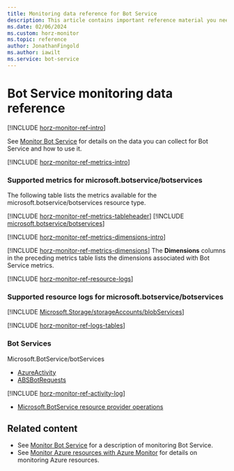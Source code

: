 ```yaml
---
title: Monitoring data reference for Bot Service
description: This article contains important reference material you need when you monitor Bot Service.
ms.date: 02/06/2024
ms.custom: horz-monitor
ms.topic: reference
author: JonathanFingold
ms.author: iawilt
ms.service: bot-service
---
```


<!-- 
IMPORTANT 
To make this template easier to use, first:
1. Search and replace Bot Service with the official name of your service.
2. Search and replace bot-service with the service name to use in GitHub filenames.-->

<!-- VERSION 3.0 2024_01_01
For background about this template, see https://review.learn.microsoft.com/en-us/help/contribute/contribute-monitoring?branch=main -->

<!-- Most services can use the following sections unchanged. All headings are required unless otherwise noted.
The sections use #included text you don't have to maintain, which changes when Azure Monitor functionality changes. Add info into the designated service-specific places if necessary. Remove #includes or template content that aren't relevant to your service.

At a minimum your service should have the following two articles:

1. The primary monitoring article (based on the template monitor-service-template.md)
   - Title: "Monitor Bot Service"
   - TOC title: "Monitor"
   - Filename: "monitor-bot-service.md"

2. A reference article that lists all the metrics and logs for your service (based on this template).
   - Title: "Bot Service monitoring data reference"
   - TOC title: "Monitoring data reference"
   - Filename: "monitor-bot-service-reference.md".
-->

# Bot Service monitoring data reference

<!-- Intro. Required. -->
[!INCLUDE [horz-monitor-ref-intro](~/../articles/reusable-content/azure-monitor/horizontals/horz-monitor-ref-intro.md)]

See [Monitor Bot Service](monitor-bot-service.md) for details on the data you can collect for Bot Service and how to use it.

<!-- ## Metrics. Required section. -->
[!INCLUDE [horz-monitor-ref-metrics-intro](~/../articles/reusable-content/azure-monitor/horizontals/horz-monitor-ref-metrics-intro.md)]

<!-- Repeat the following section for each resource type/namespace in your service. -->
### Supported metrics for microsoft.botservice/botservices
The following table lists the metrics available for the microsoft.botservice/botservices resource type.
<!-- For each ### section:
1. Replace the <ResourceType/namespace> placeholder in the heading and introductory sentence. Example: ### Supported metrics for Microsoft.Storage/storageAccounts/blobServices
2. Find the metrics for the resource type at https://learn.microsoft.com/azure/azure-monitor/reference/supported-metrics/metrics-index#supported-metrics-per-resource-type, which is autogenerated from underlying systems. Either link to the listed metrics page(s), OR #include the metrics table(s).
3. Add any further information after each metric #include or link. -->

<!-- Use either the LINK or INCLUDE option and remove the other option.
- LINK to metrics page. Example: - [Microsoft.Storage/storageAccounts/blobServices](/azure/azure-monitor/reference/supported-metrics/microsoft-storage-storageaccounts-blobservices-metrics)
- OR INCLUDE metrics table, starting with the metrics tableheader: -->
[!INCLUDE [horz-monitor-ref-metrics-tableheader](~/../articles/reusable-content/azure-monitor/horizontals/horz-monitor-ref-metrics-tableheader.md)]
[!INCLUDE [microsoft.botservice/botservices](~/../azure-reference-other-repo/azure-monitor-ref/supported-metrics/includes/microsoft-botservice-botservices-metrics-include.md)]

<!-- ## Metric dimensions. Required section. -->
[!INCLUDE [horz-monitor-ref-metrics-dimensions-intro](~/../articles/reusable-content/azure-monitor/horizontals/horz-monitor-ref-metrics-dimensions-intro.md)]
<!-- Use one of the following includes, depending on whether you have metrics with dimensions.
- If you have metrics with dimensions, use the following include and list the metrics with dimensions after the include. For an example, see https://learn.microsoft.com/azure/storage/common/monitor-storage-reference#metrics-dimensions. Questions: email azmondocs@microsoft.com. -->
[!INCLUDE [horz-monitor-ref-metrics-dimensions](~/../articles/reusable-content/azure-monitor/horizontals/horz-monitor-ref-metrics-dimensions.md)]
The **Dimensions** columns in the preceding metrics table lists the dimensions associated with Bot Service metrics.

<!-- ## Resource logs. Required section. -->
[!INCLUDE [horz-monitor-ref-resource-logs](~/../articles/reusable-content/azure-monitor/horizontals/horz-monitor-ref-resource-logs.md)]

<!-- Add at least one resource provider/resource type here. Example: ### Supported resource logs for Microsoft.Storage/storageAccounts/blobServices
Repeat this section for each resource type/namespace in your service. -->
### Supported resource logs for microsoft.botservice/botservices
<!-- For each ### section, follow the same instructions as for the Metrics section, except find the resource logs for your service in the Log Categories column at https://learn.microsoft.com/azure/azure-monitor/reference/supported-logs/logs-index#supported-log-categories-per-resource-type, which is autogenerated from underlying systems.
Link to or include the logs table. Example link:
- [Microsoft.Storage/storageAccounts/blobServices](/azure/azure-monitor/reference/supported-logs/microsoft-storage-storageaccounts-blobservices-logs)
OR INCLUDE resource logs table using the following #include format: [!INCLUDE [<ResourceType>](~/../azure-reference-other-repo/azure-monitor-ref/supported-logs/includes/<resource-type>-logs-include.md)]. -->
[!INCLUDE [Microsoft.Storage/storageAccounts/blobServices](~/../azure-reference-other-repo/azure-monitor-ref/supported-logs/includes/microsoft-botservice-botservices-logs-include.md)]

<!-- ## Azure Monitor Logs tables. Required section. -->
[!INCLUDE [horz-monitor-ref-logs-tables](~/../articles/reusable-content/azure-monitor/horizontals/horz-monitor-ref-logs-tables.md)]
### Bot Services
Microsoft.BotService/botServices
- [AzureActivity](/azure/azure-monitor/reference/tables/azureactivity)
- [ABSBotRequests](/azure/azure-monitor/reference/tables/absbotrequests)
<!-- Find the table(s) for your service at https://learn.microsoft.com/azure/azure-monitor/reference/tables/tables-resourcetype. These files are auto generated from the REST API.
NOTE: Also refer to https://learn.microsoft.com/azure/azure-monitor/reference/tables/azurediagnostics#azure-diagnostics-mode to see whether your service uses the AzureDiagnostics table in Azure Monitor Logs / Log Analytics. 
Link to the service-specific tables. If your service uses the AzureDiagnostics table, list the fields you use and what they're for. If your service uses both tables, list both types of information. Add any further information after each table link, such as descriptions and usage, or information not found in the tables. Example:
### Storage Accounts
Microsoft.Storage/storageAccounts
- [StorageBlobLogs](/azure/azure-monitor/reference/tables/storagebloblogs) -->

<!-- ## Activity log. Required section. -->
[!INCLUDE [horz-monitor-ref-activity-log](~/../articles/reusable-content/azure-monitor/horizontals/horz-monitor-ref-activity-log.md)]
<!-- Refer to https://learn.microsoft.com/azure/role-based-access-control/resource-provider-operations and link to the possible operations for your service, using the format - [<Namespace> resource provider operations](/azure/role-based-access-control/resource-provider-operations#<namespace>). -->
- [Microsoft.BotService resource provider operations](/azure/role-based-access-control/resource-provider-operations#microsoftbotservice)

<!-- ## Other schemas. Optional section. Please keep heading in this order. If your service uses other schemas, add the following include and information. 
[!INCLUDE [horz-monitor-ref-other-schemas](~/../articles/reusable-content/azure-monitor/horizontals/horz-monitor-ref-other-schemas.md)]
<!-- List other schemas and their usage here. These can be resource logs, alerts, event hub formats, etc. depending on what you think is important. You can put JSON messages, API responses not listed in the REST API docs, and other similar types of info here.  -->

## Related content

- See [Monitor Bot Service](monitor-bot-service.md) for a description of monitoring Bot Service.
- See [Monitor Azure resources with Azure Monitor](/azure/azure-monitor/essentials/monitor-azure-resource) for details on monitoring Azure resources.
